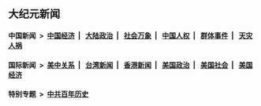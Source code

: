 ## 大纪元新闻

#### 中国新闻 &nbsp;>&nbsp; [中国经济](indexes/ncid283/README.md?11200045) &nbsp;| &nbsp; [大陆政治](indexes/ncid277/README.md?11200045) &nbsp;| &nbsp; [社会万象](indexes/ncid282/README.md?11200045) &nbsp;| &nbsp; [中国人权](indexes/ncid278/README.md?11200045) &nbsp;| &nbsp; [群体事件](indexes/ncid279/README.md?11200045) &nbsp;| &nbsp; [天灾人祸](indexes/ncid280/README.md?11200045)

#### 国际新闻 &nbsp;>&nbsp; [美中关系](indexes/nf1412576/README.md?11200045) &nbsp;| &nbsp; [台湾新闻](indexes/ncid1349361/README.md?11200045) &nbsp;| &nbsp; [香港新闻](indexes/ncid1349362/README.md?11200045) &nbsp;| &nbsp; [美国政治](indexes/ncid1078159/README.md?11200045) &nbsp;| &nbsp; [美国社会](indexes/ncid1078160/README.md?11200045) &nbsp;| &nbsp; [美国经济](indexes/ncid1078158/README.md?11200045)

#### 特别专题 &nbsp;>&nbsp; [中共百年历史](https://github.com/epoch-news/epoch-special/blob/master/README.md?11200045)  
